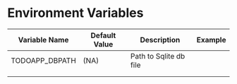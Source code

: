 # Environment Variables


| Variable Name 	| Default Value 	| Description 	            | Example 	|
|---------------	|---------------	|----------------------     |---------	|
| TODOAPP_DBPATH 	| (NA)             	| Path to Sqlite db file   	|         	|
|               	|               	|             	            |         	|
|               	|               	|             	            |         	|

